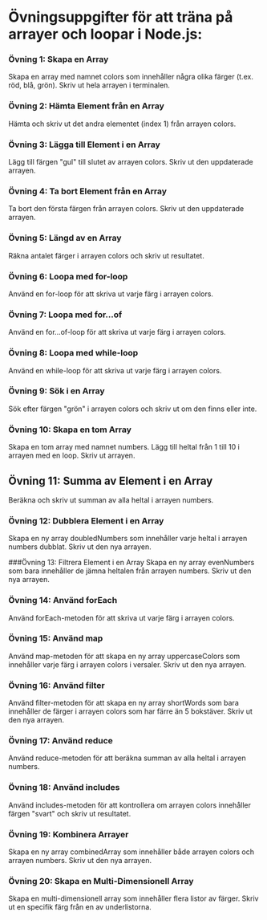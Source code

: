 # Övningsuppgifter  för att träna på arrayer och loopar i Node.js:

### Övning 1: Skapa en Array
Skapa en array med namnet colors som innehåller några olika färger (t.ex. röd, blå, grön). Skriv ut hela arrayen i terminalen.

### Övning 2: Hämta Element från en Array
Hämta och skriv ut det andra elementet (index 1) från arrayen colors.

### Övning 3: Lägga till Element i en Array
Lägg till färgen "gul" till slutet av arrayen colors. Skriv ut den uppdaterade arrayen.

### Övning 4: Ta bort Element från en Array
Ta bort den första färgen från arrayen colors. Skriv ut den uppdaterade arrayen.

### Övning 5: Längd av en Array
Räkna antalet färger i arrayen colors och skriv ut resultatet.

### Övning 6: Loopa med for-loop
Använd en for-loop för att skriva ut varje färg i arrayen colors.

### Övning 7: Loopa med for...of
Använd en for...of-loop för att skriva ut varje färg i arrayen colors.

### Övning 8: Loopa med while-loop
Använd en while-loop för att skriva ut varje färg i arrayen colors.

### Övning 9: Sök i en Array
Sök efter färgen "grön" i arrayen colors och skriv ut om den finns eller inte.

### Övning 10: Skapa en tom Array
Skapa en tom array med namnet numbers. Lägg till heltal från 1 till 10 i arrayen med en loop. Skriv ut arrayen.

## Övning 11: Summa av Element i en Array
Beräkna och skriv ut summan av alla heltal i arrayen numbers.

### Övning 12: Dubblera Element i en Array
Skapa en ny array doubledNumbers som innehåller varje heltal i arrayen numbers dubblat. Skriv ut den nya arrayen.

###Övning 13: Filtrera Element i en Array
Skapa en ny array evenNumbers som bara innehåller de jämna heltalen från arrayen numbers. Skriv ut den nya arrayen.

### Övning 14: Använd forEach
Använd forEach-metoden för att skriva ut varje färg i arrayen colors.

### Övning 15: Använd map
Använd map-metoden för att skapa en ny array uppercaseColors som innehåller varje färg i arrayen colors i versaler. Skriv ut den nya arrayen.

### Övning 16: Använd filter
Använd filter-metoden för att skapa en ny array shortWords som bara innehåller de färger i arrayen colors som har färre än 5 bokstäver. Skriv ut den nya arrayen.

### Övning 17: Använd reduce
Använd reduce-metoden för att beräkna summan av alla heltal i arrayen numbers.

### Övning 18: Använd includes
Använd includes-metoden för att kontrollera om arrayen colors innehåller färgen "svart" och skriv ut resultatet.

### Övning 19: Kombinera Arrayer
Skapa en ny array combinedArray som innehåller både arrayen colors och arrayen numbers. Skriv ut den nya arrayen.

### Övning 20: Skapa en Multi-Dimensionell Array
Skapa en multi-dimensionell array som innehåller flera listor av färger. Skriv ut en specifik färg från en av underlistorna.
